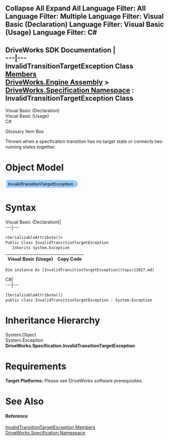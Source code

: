 Collapse All Expand All Language Filter: All  Language Filter: Multiple  Language Filter: Visual Basic (Declaration) Language Filter: Visual Basic (Usage) Language Filter: C#  
---  
DriveWorks SDK Documentation  |   
---|---  
InvalidTransitionTargetException Class   
[Members](topic11028.md)   
[DriveWorks.Engine Assembly](topic2156.md) > [DriveWorks.Specification Namespace](topic10764.md) : InvalidTransitionTargetException Class  
---  
  
Visual Basic (Declaration)    
Visual Basic (Usage)    
C# 

Glossary Item Box

Thrown when a specficaiton transition has no target state or connects two running states together. 

# Object Model

![](dotnetdiagramimages/image560.png)

# Syntax

Visual Basic (Declaration)|   
---|---  
      
    
    <SerializableAttribute()>
    Public Class InvalidTransitionTargetException 
       Inherits System.Exception  
  
Visual Basic (Usage)| Copy Code  
---|---  
      
    
    Dim instance As [InvalidTransitionTargetException](topic11027.md)  
  
C#|   
---|---  
      
    
    [SerializableAttribute()]
    public class InvalidTransitionTargetException : System.Exception   
  
# Inheritance Hierarchy

System.Object  
System.Exception  
**DriveWorks.Specification.InvalidTransitionTargetException**  


# Requirements

**Target Platforms:** Please see DriveWorks software prerequisites.

# See Also

#### Reference

[InvalidTransitionTargetException Members](topic11028.md)   
[DriveWorks.Specification Namespace](topic10764.md)


